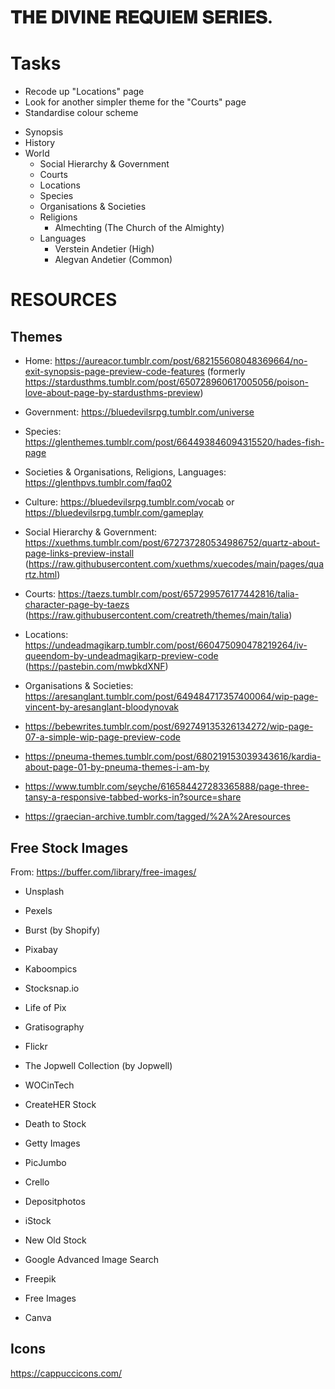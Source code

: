 # 𝐓𝐇𝐄 𝐃𝐈𝐕𝐈𝐍𝐄 𝐑𝐄𝐐𝐔𝐈𝐄𝐌 𝐒𝐄𝐑𝐈𝐄𝐒.

# Tasks
- Recode up "Locations" page
- Look for another simpler theme for the "Courts" page
- Standardise colour scheme

*   Synopsis
*   History
*   World
    - Social Hierarchy & Government
    - Courts
    - Locations
    - Species
    - Organisations & Societies
    - Religions
        - Almechting (The Church of the Almighty)
    - Languages
        - Verstein Andetier (High)
        - Alegvan Andetier (Common)

# RESOURCES
## Themes
- Home: https://aureacor.tumblr.com/post/682155608048369664/no-exit-synopsis-page-preview-code-features (formerly https://stardusthms.tumblr.com/post/650728960617005056/poison-love-about-page-by-stardusthms-preview)
- Government: https://bluedevilsrpg.tumblr.com/universe
- Species: https://glenthemes.tumblr.com/post/664493846094315520/hades-fish-page
- Societies & Organisations, Religions, Languages: https://glenthpvs.tumblr.com/faq02
- Culture: https://bluedevilsrpg.tumblr.com/vocab or https://bluedevilsrpg.tumblr.com/gameplay

- Social Hierarchy & Government: https://xuethms.tumblr.com/post/672737280534986752/quartz-about-page-links-preview-install (https://raw.githubusercontent.com/xuethms/xuecodes/main/pages/quartz.html)
- Courts: https://taezs.tumblr.com/post/657299576177442816/talia-character-page-by-taezs (https://raw.githubusercontent.com/creatreth/themes/main/talia)
- Locations: https://undeadmagikarp.tumblr.com/post/660475090478219264/iv-queendom-by-undeadmagikarp-preview-code (https://pastebin.com/mwbkdXNF)
- Organisations & Societies: https://aresanglant.tumblr.com/post/649484717357400064/wip-page-vincent-by-aresanglant-bloodynovak

- https://bebewrites.tumblr.com/post/692749135326134272/wip-page-07-a-simple-wip-page-preview-code
- https://pneuma-themes.tumblr.com/post/680219153039343616/kardia-about-page-01-by-pneuma-themes-i-am-by
- https://www.tumblr.com/seyche/616584427283365888/page-three-tansy-a-responsive-tabbed-works-in?source=share

- https://graecian-archive.tumblr.com/tagged/%2A%2Aresources

## Free Stock Images
From: https://buffer.com/library/free-images/

- Unsplash
- Pexels
- Burst (by Shopify)
- Pixabay
- Kaboompics
- Stocksnap.io
- Life of Pix

- Gratisography
- Flickr
- The Jopwell Collection (by Jopwell)
- WOCinTech
- CreateHER Stock
- Death to Stock
- Getty Images
- PicJumbo
- Crello
- Depositphotos
- iStock
- New Old Stock
- Google Advanced Image Search

- Freepik
- Free Images
- Canva

## Icons
https://cappuccicons.com/